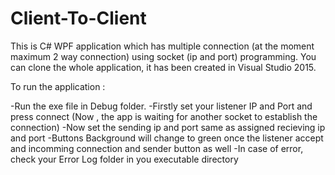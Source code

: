 # Client-To-Client
This is C# WPF application which has multiple connection (at the moment maximum 2 way connection) using socket (ip and port) programming. 
You can clone the whole application, it has been created in Visual Studio 2015.

To run the application :

-Run the exe file in Debug folder. 
-Firstly set your listener IP and Port and press connect (Now , the app is waiting for another socket to establish the connection)
-Now set the sending ip and port same as assigned recieving ip and port
-Buttons Background will change to green once the listener accept and incomming connection and sender button as well
-In case of error, check your Error Log folder in you executable directory

